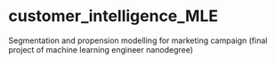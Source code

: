 # customer_intelligence_MLE
Segmentation and propension modelling for marketing campaign (final project of machine learning engineer nanodegree)
